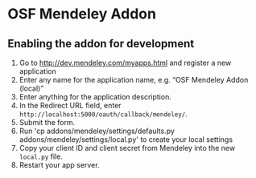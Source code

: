 # OSF Mendeley Addon

## Enabling the addon for development

1. Go to http://dev.mendeley.com/myapps.html and register a new application
2. Enter any name for the application name, e.g. “OSF Mendeley Addon (local)”
3. Enter anything for the application description.
4. In the Redirect URL field, enter `http://localhost:5000/oauth/callback/mendeley/`.
5. Submit the form.
6. Run 'cp addons/mendeley/settings/defaults.py addons/mendeley/settings/local.py' to create your local settings
7. Copy your client ID and client secret from Mendeley into the new `local.py` file.
8. Restart your app server.
